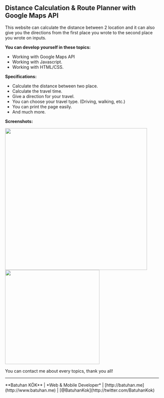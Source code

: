 ## Distance Calculation & Route Planner with Google Maps API
This website can calculate the distance between 2 location and it can also give you the directions from the first place you wrote to the second place you wrote on inputs.

**You can develop yourself in these topics:**
- Working with Google Maps API
- Working with Javascript.
- Working with HTML/CSS.

**Specifications:**
- Calculate the distance between two place.
- Calculate the travel time.
- Give a direction for your travel.
- You can choose your travel type. (Driving, walking, etc.)
- You can print the page easily.
- And much more.

**Screenshots:**

<img src="https://github.com/batuhankok/html-distance-route-maps/blob/master/ss1.jpg" width="465">
<img src="https://github.com/batuhankok/html-distance-route-maps/blob/master/ss2.jpg" width="309">

You can contact me about every topics, thank you all!

<hr />
**Batuhan KÖK**
| *Web & Mobile Developer*
| [http://batuhan.me](http://www.batuhan.me)
| [@BatuhanKok](http://twitter.com/BatuhanKok)
